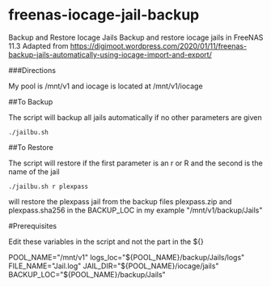 # freenas-iocage-jail-backup
Backup and Restore Iocage Jails
Backup and restore iocage jails in FreeNAS 11.3
Adapted from https://digimoot.wordpress.com/2020/01/11/freenas-backup-jails-automatically-using-iocage-import-and-export/

###Directions

My pool is /mnt/v1 and iocage is located at /mnt/v1/iocage

##To Backup

The script will backup all jails automatically if no other parameters are given

```
./jailbu.sh
```

##To Restore

The script will restore if the first parameter is an r or R and the second is the name of the jail

```
./jailbu.sh r plexpass
```

will restore the plexpass jail from the backup files plexpass.zip and plexpass.sha256 in the BACKUP_LOC in my example "/mnt/v1/backup/Jails"


#Prerequisites

Edit these variables in the script and not the part in the ${}

POOL_NAME="/mnt/v1"
logs_loc="${POOL_NAME}/backup/Jails/logs"
FILE_NAME="Jail.log"
JAIL_DIR="${POOL_NAME}/iocage/jails"
BACKUP_LOC="${POOL_NAME}/backup/Jails"
